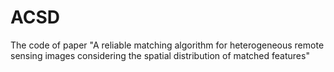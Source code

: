 # ACSD
The code of paper "A reliable matching algorithm for heterogeneous remote sensing images considering the spatial distribution of matched features"
